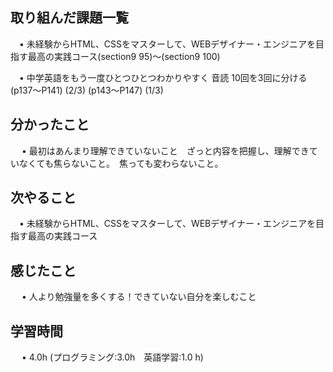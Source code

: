 ## 取り組んだ課題一覧
           
 　• 未経験からHTML、CSSをマスターして、WEBデザイナー・エンジニアを目指す最高の実践コース(section9 95)〜(section9 100) 

 　• 中学英語をもう一度ひとつひとつわかりやすく 音読 10回を3回に分ける    (p137〜P141)  (2/3)  (p143〜P147)  (1/3) 

             
## 分かったこと

　 • 最初はあんまり理解できていないこと　ざっと内容を把握し、理解できていなくても焦らないこと。　焦っても変わらないこと。

## 次やること　
           
 　• 未経験からHTML、CSSをマスターして、WEBデザイナー・エンジニアを目指す最高の実践コース

## 感じたこと

　 • 人より勉強量を多くする！できていない自分を楽しむこと

## 学習時間

　 • 4.0h (プログラミング:3.0h　英語学習:1.0 h)